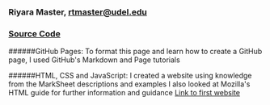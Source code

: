 ### Riyara Master, rtmaster@udel.edu 
### [Source Code](https://github.com/rmmaster/udel.github.io)

######GitHub Pages:
To format this page and learn how to create a GitHub page, I used GitHub's Markdown and Page tutorials

######HTML, CSS and JavaScript:
I created a website using knowledge from the MarkSheet descriptions and examples
I also looked at Mozilla's HTML guide for further information and guidance
[Link to first website](/websites/Spectacled.html)
